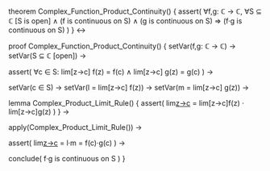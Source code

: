 theorem Complex_Function_Product_Continuity() {
  assert(
    ∀f,g: ℂ → ℂ,
    ∀S ⊆ ℂ [S is open] ∧
    (f is continuous on S) ∧
    (g is continuous on S) ⇒
    (f·g is continuous on S)
  )
} ↔

proof Complex_Function_Product_Continuity() {
  setVar(f,g: ℂ → ℂ) →
  setVar(S ⊆ ℂ [open]) →
  
  assert(
    ∀c ∈ S:
    lim[z→c] f(z) = f(c) ∧
    lim[z→c] g(z) = g(c)
  ) →

  setVar(c ∈ S) →
  setVar(l = lim[z→c] f(z)) →
  setVar(m = lim[z→c] g(z)) →

  lemma Complex_Product_Limit_Rule() {
    assert(
      lim[z→c](f(z)·g(z)) = lim[z→c]f(z) · lim[z→c]g(z)
    )
  } →

  apply(Complex_Product_Limit_Rule()) →

  assert(
    lim[z→c](f(z)·g(z)) = l·m = f(c)·g(c)
  ) →

  conclude(
    f·g is continuous on S
  )
}